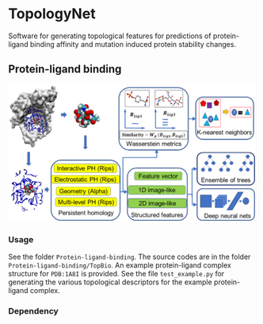 # TopologyNet
Software for generating topological features for predictions of protein-ligand binding affinity and mutation induced protein stability changes.

## Protein-ligand binding
<img src="https://github.com/WeilabMSU/TopologyNet/blob/master/fig/binding_figure.PNG" width="500">

### Usage
See the folder ``Protein-ligand-binding``. The source codes are in the folder ``Protein-ligand-binding/TopBio``. An example protein-ligand complex structure for ``PDB:1A8I`` is provided. See the file ``test_example.py`` for generating the various topological descriptors for the example protein-ligand complex.

### Dependency

